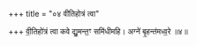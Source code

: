 +++
title = "०४ वीतिहोत्रं त्वा"

+++
वी॒तिहो॑त्रं त्वा कवे द्यु॒मन्त॒ꣳ समि॑धीमहि। अग्ने॑ बृ॒हन्त॑मध्व॒रे ॥४॥
